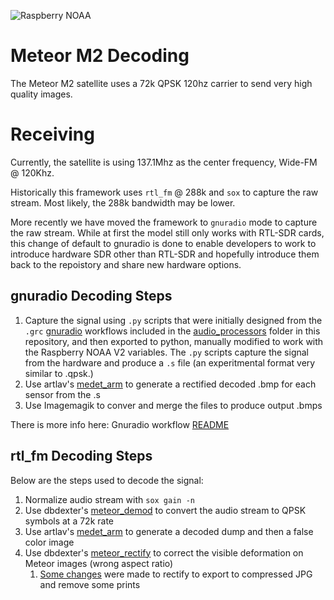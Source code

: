 ![Raspberry NOAA](../assets/header_1600_v2.png)

# Meteor M2 Decoding

The Meteor M2 satellite uses a 72k QPSK 120hz carrier to send very high quality images.

# Receiving

Currently, the satellite is using 137.1Mhz as the center frequency, Wide-FM @ 120Khz. 


Historically this framework uses `rtl_fm` @ 288k and `sox` to capture the raw stream. Most likely, the 288k bandwidth may be lower.

More recently we have moved the framework to `gnuradio` mode to capture the raw stream. 
While at first the model still only works with RTL-SDR cards, this change of default to gnuradio is done to enable developers to work to introduce hardware SDR other than RTL-SDR and hopefully introduce them back to the repoistory and share new hardware options.


## gnuradio Decoding Steps
1. Capture the signal using `.py` scripts that were initially designed from the `.grc` [gnuradio](https://github.com/gnuradio/gnuradio) workflows included in the [audio_processors](https://github.com/jekhokie/raspberry-noaa-v2/tree/aug21-merging-gnuradio/scripts/audio_processors) folder in this repository, and then exported to python, manually modified to work with the Raspberry NOAA V2 variables. The `.py` scripts capture the signal from the hardware and produce a `.s` file (an experitmental format very similar to .qpsk.)
2. Use artlav's [medet_arm](https://github.com/artlav/meteor_decoder) to generate a rectified decoded .bmp for each sensor from the .s 
3. Use Imagemagik to conver and merge the files to produce output .bmps

There is more info here: Gnuradio workflow [README](https://github.com/jekhokie/raspberry-noaa-v2/tree/aug21-merging-gnuradio/scripts/audio_processors#readme)

## rtl_fm Decoding Steps

Below are the steps used to decode the signal:

1. Normalize audio stream with `sox gain -n`
2. Use dbdexter's [meteor_demod](https://github.com/dbdexter-dev/meteor_demod) to convert the audio stream to QPSK symbols at a 72k rate
3. Use artlav's [medet_arm](https://github.com/artlav/meteor_decoder) to generate a decoded dump and then a false color image
4. Use dbdexter's [meteor_rectify](https://github.com/dbdexter-dev/meteor_rectify) to correct the visible deformation on Meteor images (wrong aspect ratio)
   1. [Some changes](../scripts/rectify.py) were made to rectify to export to compressed JPG and remove some prints

